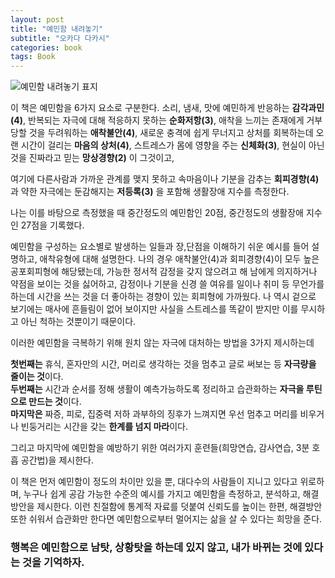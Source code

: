 ```yaml
---
layout: post
title: "예민함 내려놓기"
subtitle: "오카다 다카시"
categories: book
tags: Book
---
```


![예민함 내려놓기 표지](https://image.yes24.com/goods/63592454/800x0)

이 책은 예민함을 6가지 요소로 구분한다. 
소리, 냄새, 맛에 예민하게 반응하는 **감각과민(4)**, 
반복되는 자극에 대해 적응하지 못하는 **순화저항(3)**, 
애착을 느끼는 존재에게 거부당할 것을 두려워하는 **애착불안(4)**, 
새로운 충격에 쉽게 무너지고 상처를 회복하는데 오랜 시간이 걸리는 **마음의 상처(4)**, 
스트레스가 몸에 영향을 주는 **신체화(3)**, 
현실이 아닌 것을 진짜라고 믿는 **망상경향(2)** 이 그것이고, 

여기에 다른사람과 가까운 관계를 맺지 못하고 속마음이나 기분을 감추는 **회피경향(4)** 과 
약한 자극에는 둔감해지는 **저등록(3)** 을 포함해 생활장애 지수를 측정한다.

나는 이를 바탕으로 측정했을 때 중간정도의 예민함인 20점, 중간정도의 생활장애 지수인 27점을 기록했다.

예민함을 구성하는 요소별로 발생하는 일들과 장,단점을 이해하기 쉬운 예시를 들어 설명하고, 애착유형에 대해 설명한다.
나의 경우 애착불안(4)과 회피경향(4)이 모두 높은 공포회피형에 해당됐는데, 가능한 정서적 감정을 갖지 않으려고 해 남에게 의지하거나 약점을 보이는 것을 싫어하고,
감정이나 기분을 신경 쓸 여유를 일이나 취미 등 무언가를 하는데 시간을 쓰는 것을 더 좋아하는 경향이 있는 회피형에 가까웠다.
나 역시 겉으로 보기에는 매사에 흔들림이 없어 보이지만 사실을 스트레스를 똑같이 받지만 이를 무시하고 아닌 척하는 것뿐이기 때문이다.

이러한 예민함을 극복하기 위해 원치 않는 자극에 대처하는 방법을 3가지 제시하는데 

**첫번째는** 휴식, 혼자만의 시간, 머리로 생각하는 것을 멈추고 글로 써보는 등 **자극량을 줄이는 것**이다.   
**두번째는** 시간과 순서를 정해 생활이 예측가능하도록 정리하고 습관화하는 **자극을 루틴으로 만드는 것**이다.   
**마지막은** 짜증, 피로, 집중력 저하 과부하의 징후가 느껴지면 우선 멈추고 머리를 비우거나 빈둥거리는 시간을 갖는 **한계를 넘지 마라**이다.

그리고 마지막에 예민함을 예방하기 위한 여러가지 훈련들(희망연습, 감사연습, 3분 호흡 공간법)을 제시한다.

이 책은 먼저 예민함이 정도의 차이만 있을 뿐, 대다수의 사람들이 지니고 있다고 위로하며,
누구나 쉽게 공감 가능한 수준의 예시를 가지고 예민함을 측정하고, 분석하고, 해결방안을 제시한다.
이런 친절함에 통계적 자료를 덧붙여 신뢰도를 높이는 한편, 해결방안 또한 쉬워서 습관화만 한다면 예민함으로부터 멀어지는 삶을 살 수 있다는 희망을 준다.
### 행복은 예민함으로 남탓, 상황탓을 하는데 있지 않고, 내가 바뀌는 것에 있다는 것을 기억하자. 
